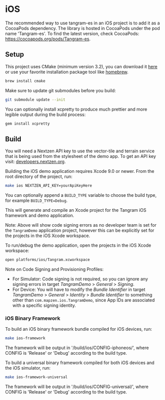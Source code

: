 iOS
===

The recommended way to use tangram-es in an iOS project is to add it as a CocoaPods dependency. The library is hosted in CocoaPods under the pod name 'Tangram-es'. To find the latest version, check CocoaPods: https://cocoapods.org/pods/Tangram-es.

## Setup ##

This project uses CMake (minimum version 3.2), you can download it [here](http://www.cmake.org/download/) or use your favorite installation package tool like [homebrew](http://brew.sh/).

```bash
brew install cmake
```

Make sure to update git submodules before you build:

```bash
git submodule update --init
```

You can optionally install xcpretty to produce much prettier and more legible output during the build process:

```bash
gem install xcpretty
```

## Build ##

You will need a Nextzen API key to use the vector-tile and terrain service that is being used from the stylesheet of the demo app.
To get an API key visit: [developers.nextzen.org](https://developers.nextzen.org/).

Building the iOS demo application requires Xcode 9.0 or newer. From the root directory of the project, run:

```bash
make ios NEXTZEN_API_KEY=yourApiKeyHere
```

You can optionally append a `BUILD_TYPE` variable to choose the build type, for example `BUILD_TYPE=Debug`.

This will generate and compile an Xcode project for the Tangram iOS framework and demo application. 

Note: Above will show code signing errors as no developer team is set for the `TangramDemo` application project, however
this can be explicitly set for the projects in the iOS Xcode workspace.

To run/debug the demo application, open the projects in the iOS Xcode workspace:

```bash
open platforms/ios/Tangram.xcworkspace
```

Note on Code Signing and Provisioning Profiles:
* For Simulator: Code signing is not required, so you can ignore any signing errors in target _TangramDemo_ > _General_ > _Signing_.
* For Device: You will have to modify the _Bundle Identifier_ in target _TangramDemo_ > _General_ > _Identity_ > _Bundle Identifier_ to something other than `com.mapzen.ios.TangramDemo`, since App IDs are associated with a specific signing identity.

### iOS Binary Framework ###

To build an iOS binary framework bundle compiled for iOS devices, run:

```bash
make ios-framework
```

The framework will be output in '/build/ios/CONFIG-iphoneos/', where CONFIG is 'Release' or 'Debug' according to the build type.

To build a universal binary framework compiled for both iOS devices and the iOS simulator, run:

```bash
make ios-framework-universal
```

The framework will be output in '/build/ios/CONFIG-universal/', where CONFIG is 'Release' or 'Debug' according to the build type.

